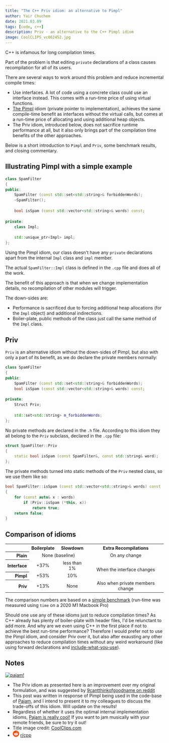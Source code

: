 ```yaml
---
title: "The C++ Priv idiom: an alternative to Pimpl"
author: Yair Chuchem
date: 2021.03.09
tags: [code, c++]
description: Priv - an alternative to the C++ Pimpl idiom
image: CoolCLIPS_vc062452.jpg
---
```


C++ is infamous for long compilation times.

Part of the problem is that editing `private` declarations of a class causes recompilation for all of its users.

There are several ways to work around this problem and reduce incremental compile times:

* Use interfaces. A lot of code using a concrete class could use an interface instead. This comes with a run-time price of using virtual functions.
* [The Pimpl](https://stackoverflow.com/questions/8972588/is-the-pimpl-idiom-really-used-in-practice) idiom (private pointer to implementation), achieves the same compile-time benefit as interfaces without the virtual calls, but comes at a run-time price of allocating and using additional heap objects.
* The Priv idiom, introduced below, does not sacrifice runtime performance at all, but it also only brings part of the compilation time benefits of the other approaches.

Below is a short introduction to `Pimpl` and `Priv`, some benchmark results, and closing commentary.

## Illustrating Pimpl with a simple example

```C++
class SpamFilter
{
public:
    SpamFilter (const std::set<std::string>& forbiddenWords);
    ~SpamFilter();

    bool isSpam (const std::vector<std::string>& words) const;

private:
    class Impl;

    std::unique_ptr<Impl> impl;
};
```

Using the Pimpl idiom, our class doesn't have any `private` declarations
apart from the internal `Impl` class and `impl` member.

The actual `SpamFilter::Impl` class is defined in the `.cpp` file and does all of the work.

The benefit of this approach is that when we change implementation details, no recompilation of other modules will trigger.

The down-sides are:

* Performance is sacrificed due to forcing additional heap allocations (for the `Impl` object) and additional indirections.
* Boiler-plate, public methods of the class just call the same method of the `Impl` class.

## Priv

`Priv` is an alternative idiom without the down-sides of Pimpl, but also with only a part of its benefit, as we do declare the private members normally:

```C++
class SpamFilter
{
public:
    SpamFilter (const std::set<std::string>& forbiddenWords);
    bool isSpam (const std::vector<std::string>& words) const;

private:
    Struct Priv;

    std::set<std::string> m_forbiddenWords;
};
```

No private methods are declared in the `.h` file. According to this idiom they all belong to the `Priv` subclass, declared in the `.cpp` file:

```C++
struct SpamFilter::Priv
{
    static bool isSpam (const SpamFilter&, const std::string& word);
};
```

The private methods turned into static methods of the `Priv` nested class, so we use them like so:

```C++
bool SpamFilter::isSpam (const std::vector<std::string>& words) const
{
    for (const auto& x : words)
        if (Priv::isSpam (*this, x))
            return true;
    return false;
}
```
## Comparison of idioms

<table style="text-align: center">
<tr>
    <td></td>
    <th>Boilerplate</th>
    <th>Slowdown</th>
    <th>Extra Recompilations</th>
</tr>
<tr>
    <th style="text-align: right">Plain</th>
    <td class=green-bg colspan=2>None (baseline)</td>
    <td class=red-bg>On any change</td>
</tr>
<tr>
    <th style="text-align: right">Interface</th>
    <td class=red-bg>+37%</td>
    <td class=yellow-bg>less than 1%</td>
    <td class=green-bg rowspan=2>When the interface changes</td>
</tr>
<tr>
    <th style="text-align: right">Pimpl</th>
    <td class=red-bg>+53%</td>
    <td class=red-bg>10%</td>
</tr>
<tr>
    <th style="text-align: right">Priv</th>
    <td class=yellow-bg>+13%</td>
    <td class=green-bg>None</td>
    <td class=yellow-bg>Also when private members change</td>
</tr>
</table>

The comparison numbers are based on a [simple benchmark](https://github.com/yairchu/cpp-idiom-bench) (run-time was measured using `time` on a 2020 M1 Macbook Pro)

Should one use any of these idioms just to reduce compilation times? As C++ already has plenty of boiler-plate with header files, I'd be relunctant to add more. And why are we even using C++ in the first place if not to achieve the best run-time performance? Therefore I would prefer not to use the Pimpl idiom, and consider Priv over it, but also after exausting any other approaches to reduce compilation times without any weird workaround (like using forward declarations and [include-what-you-use](https://include-what-you-use.org)).

## Notes

<a href="https://pajam.live/"><image alt="pajam!" src="/images/pajam-icon.svg" width="75px" /></a>

* The Priv idiom as presented here is an improvement over my original formulation, and was suggested by [9cantthinkofgoodname on reddit](https://www.reddit.com/r/cpp/comments/m15i86/the_priv_idiom_an_alternative_to_pimpl/gqbpzx7/)
* This post was written in response of Pimpl being used in the code-base of [Pajam](https://pajam.live/), and I intend to present it to my colleagues to discuss the trade-offs of this idiom. Will update on the results!
* Regardless of whether it uses the optimal internal implementation idioms, [Pajam is really cool!](https://youtu.be/ahTbPlTtuuw) If you want to jam musically with your remote friends, be sure to try it out!
* Title image credit: [CoolClips.com](http://search.coolclips.com/m/vector/vc062452/sweeping-it-under-the-rug/)
* <img src="/images/reddit.svg" alt="reddit" style="width: 20px; display: inline;"/> [r/cpp](https://www.reddit.com/r/cpp/comments/m15i86/the_priv_idiom_an_alternative_to_pimpl/)

